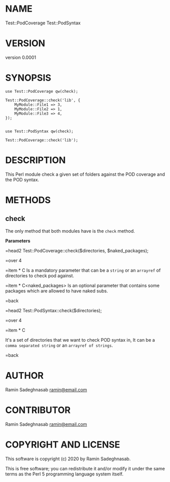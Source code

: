 # NAME

Test::PodCoverage
Test::PodSyntax

# VERSION

version 0.0001

# SYNOPSIS

    use Test::PodCoverage qw(check);

    Test::PodCoverage::check('lib', {
        MyModule::File1 => 3,
        MyModule::File2 => 1,
        MyModule::File3 => 4,
    });
    

    use Test::PodSyntax qw(check);

    Test::PodCoverage::check('lib');

# DESCRIPTION

This Perl module check a given set of folders against the POD coverage and the POD syntax.

# METHODS

## check

The only method that both modules have is the `check` method.

**Parameters**

=head2 Test::PodCoverage::check($directories, $naked_packages);

=over 4

=item * C<directories> Is a mandatory parameter that can be a `string` or an `arrayref` of directories to check pod against.

=item * C<naked_packages> Is an optional parameter that contains some packages which are allowed to have naked subs.

=back

=head2 Test::PodSyntax::check($directories);

=over 4

=item * C<directories>

It's a set of directories that we want to check POD syntax in,
It can be a `comma separated string` or an `arrayref of strings`.

=back

# AUTHOR

Ramin Sadeghnasab <ramin@email.com>

# CONTRIBUTOR

Ramin Sadeghnasab <ramin@email.com>

# COPYRIGHT AND LICENSE

This software is copyright (c) 2020 by Ramin Sadeghnasab.

This is free software; you can redistribute it and/or modify it under
the same terms as the Perl 5 programming language system itself.
